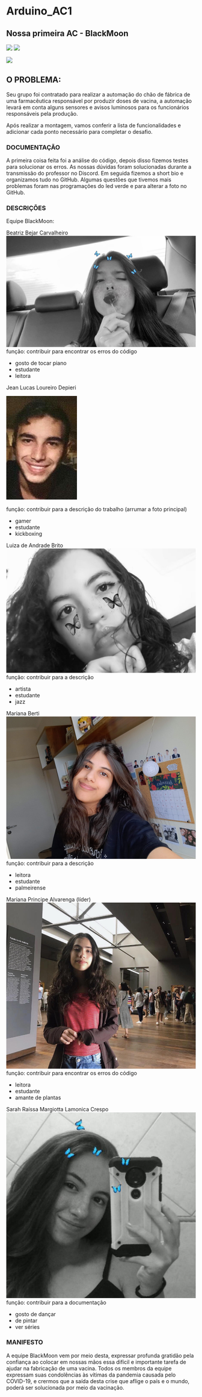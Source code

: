 # Arduino_AC1
## Nossa primeira AC - BlackMoon



![](https://img.shields.io/github/forks/Leoruiz197/Arduino_AC1)
![](https://img.shields.io/github/stars/Leoruiz197/Arduino_AC1)

![](https://media.discordapp.net/attachments/809738991934898219/826544731588657241/unknown.png)

## **O PROBLEMA:** 

Seu grupo foi contratado para realizar a automação do chão de fábrica de uma farmacêutica responsável por produzir doses de vacina, a automação levará em conta alguns sensores e avisos luminosos para os funcionários responsáveis pela produção.

Após realizar a montagem, vamos conferir a lista de funcionalidades e adicionar cada ponto necessário para completar o desafio.

### DOCUMENTAÇÃO
A primeira coisa feita foi a análise do código, depois disso fizemos testes para solucionar os erros. As nossas dúvidas foram solucionadas durante a transmissão do professor no Discord. 
Em seguida fizemos a short bio e organizamos tudo no GitHub.
Algumas questões que tivemos mais problemas foram nas programações do led verde e para alterar a foto no GitHub.

### DESCRIÇÕES
Equipe BlackMoon: 

Beatriz Bejar Carvalheiro
![](https://github.com/blackmoon1RA/Arduino_AC1/blob/main/bia.jpg?raw=true)
função: contribuir para encontrar os erros do código 
- gosto de tocar piano 
- estudante 
- leitora 

Jean Lucas Loureiro Depieri 

![](https://github.com/blackmoon1RA/Arduino_AC1/blob/main/jean.jpg?raw=true)

função: contribuir para a descrição do trabalho (arrumar a foto principal) 
- gamer 
- estudante 
- kickboxing 

Luiza de Andrade Brito
![](https://github.com/blackmoon1RA/Arduino_AC1/blob/main/luiza2.jpg?raw=true)
função: contribuir para a descrição 
- artista 
- estudante 
- jazz 

Mariana Berti
![](https://github.com/blackmoon1RA/Arduino_AC1/blob/main/mariberti.jpg?raw=true)
função: contribuir para a descrição 
- leitora 
- estudante 
- palmeirense 

Mariana Principe Alvarenga (líder)
![](https://github.com/blackmoon1RA/Arduino_AC1/blob/main/mariprincipe.jpg?raw=true)
função: contribuir para encontrar os erros do código
- leitora 
- estudante 
- amante de plantas 

Sarah Raíssa Margiotta Lamonica Crespo 
![](https://github.com/blackmoon1RA/Arduino_AC1/blob/main/sarah.png?raw=true)
função: contribuir para a documentação 
- gosto de dançar 
- de pintar 
- ver séries


### MANIFESTO 
A equipe BlackMoon vem por meio desta, expressar profunda gratidão pela confiança ao colocar em nossas mãos essa difícil e importante tarefa de ajudar na fabricação de uma vacina. Todos os membros da equipe expressam suas condolências às vítimas da pandemia causada pelo COVID-19, e crermos que a saída desta crise que aflige o país e o mundo, poderá ser solucionada por meio da vacinação.
